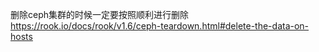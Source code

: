 删除ceph集群的时候一定要按照顺利进行删除   
https://rook.io/docs/rook/v1.6/ceph-teardown.html#delete-the-data-on-hosts